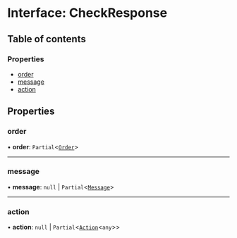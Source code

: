 # Interface: CheckResponse

## Table of contents

### Properties

- [order](CheckResponse.md#order)
- [message](CheckResponse.md#message)
- [action](CheckResponse.md#action)

## Properties

### order

• **order**: `Partial`<[`Order`](Order.md)\>

___

### message

• **message**: ``null`` \| `Partial`<[`Message`](Message.md)\>

___

### action

• **action**: ``null`` \| `Partial`<[`Action`](Action.md)<`any`\>\>
